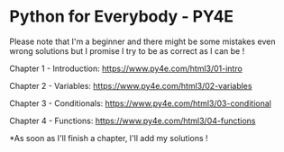 # Python for Everybody - PY4E

Please note that I'm a beginner and there might be some mistakes even wrong solutions but I promise I try to be as correct as I can be !

Chapter 1 - Introduction: https://www.py4e.com/html3/01-intro

Chapter 2 - Variables: https://www.py4e.com/html3/02-variables

Chapter 3 - Conditionals: https://www.py4e.com/html3/03-conditional

Chapter 4 - Functions: https://www.py4e.com/html3/04-functions

*As soon as I'll finish a chapter, I'll add my solutions !
